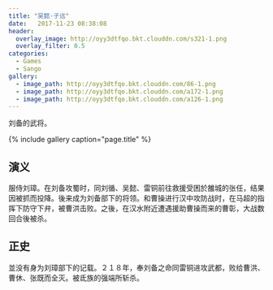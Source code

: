 ```yaml
---
title: "吴懿·子远"
date:   2017-11-23 08:38:08
header:
  overlay_image: http://oyy3dtfqo.bkt.clouddn.com/s321-1.png
  overlay_filter: 0.5
categories:
  - Games
  - Sango
gallery:
  - image_path: http://oyy3dtfqo.bkt.clouddn.com/86-1.png
  - image_path: http://oyy3dtfqo.bkt.clouddn.com/a172-1.png
  - image_path: http://oyy3dtfqo.bkt.clouddn.com/a126-1.png
---
```


刘备的武将。

{% include gallery caption="page.title" %}

## 演义

服侍刘璋。在刘备攻蜀时，同刘循、吴懿、雷铜前往救援受困於雒城的张任，结果因被抓而投降。後来成为刘备部下的将领。和曹操进行汉中攻防战时，在马超的指挥下防守下弁，被曹洪击败。之後，在汉水附近遭遇援助曹操而来的曹彰，大战数回合後被杀。

## 正史

並没有身为刘璋部下的记载。２１８年，奉刘备之命同雷铜进攻武都，败给曹洪、曹休、张既而全灭。被氐族的强端所斩杀。